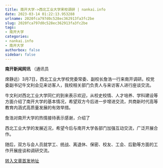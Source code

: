 ```yaml
---
title: 南开大学->西北工业大学来校调研 | nankai.info
date: 2023-03-14 01:22:13.953288
urlname: 2020fca797d0c528ec362913fa3fc2be
slug: 2020fca797d0c528ec362913fa3fc2be
tags: 
- 南开大学
categories:
- nankai.info
- 南开大学
authorbox: false
sidebar: false
---
```

**南开新闻网讯** （通讯员

席静远）3月7日，西北工业大学校党委常委、副校长詹浩一行来南开调研。校党委副书记牛文利会见来访客人，我校相关部门负责人与来访客人进行座谈交流。

牛文利对西北工业大学同仁的到来表示欢迎，从校史校情、人才培养、学科建设等方面介绍了南开大学的基本情况，希望双方今后进一步增进交流，共商新时代高等教育内涵式高质量发展的有效举措。

詹浩对南开大学的热情接待表示感谢，介绍了
<!--more-->
西北工业大学的发展近况，希望今后与南开大学各部门加强互动交流，广泛开展合作。

随后，双方与会人员就学工、统战、离退休、保密、校友、工会、后勤等方面的工作开展座谈和调研交流。



[转入文章首发地址](http://news.nankai.edu.cn/ywsd/system/2023/03/09/030054725.shtml)
